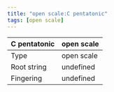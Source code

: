```yaml
---
title: "open scale:C pentatonic"
tags: [open scale]
---
```


|C pentatonic|open scale|
|---|---|
|Type|open scale|
|Root string|undefined|
|Fingering|undefined|

